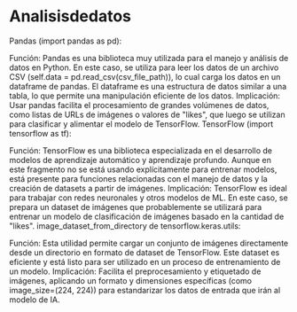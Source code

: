 # Analisisdedatos

Pandas (import pandas as pd):

Función: Pandas es una biblioteca muy utilizada para el manejo y análisis de datos en Python. En este caso, se utiliza para leer los datos de un archivo CSV (self.data = pd.read_csv(csv_file_path)), lo cual carga los datos en un dataframe de pandas. El dataframe es una estructura de datos similar a una tabla, lo que permite una manipulación eficiente de los datos.
Implicación: Usar pandas facilita el procesamiento de grandes volúmenes de datos, como listas de URLs de imágenes o valores de "likes", que luego se utilizan para clasificar y alimentar el modelo de TensorFlow.
TensorFlow (import tensorflow as tf):

Función: TensorFlow es una biblioteca especializada en el desarrollo de modelos de aprendizaje automático y aprendizaje profundo. Aunque en este fragmento no se está usando explícitamente para entrenar modelos, está presente para funciones relacionadas con el manejo de datos y la creación de datasets a partir de imágenes.
Implicación: TensorFlow es ideal para trabajar con redes neuronales y otros modelos de ML. En este caso, se prepara un dataset de imágenes que probablemente se utilizará para entrenar un modelo de clasificación de imágenes basado en la cantidad de "likes".
image_dataset_from_directory de tensorflow.keras.utils:

Función: Esta utilidad permite cargar un conjunto de imágenes directamente desde un directorio en formato de dataset de TensorFlow. Este dataset es eficiente y está listo para ser utilizado en un proceso de entrenamiento de un modelo.
Implicación: Facilita el preprocesamiento y etiquetado de imágenes, aplicando un formato y dimensiones específicas (como image_size=(224, 224)) para estandarizar los datos de entrada que irán al modelo de IA.

